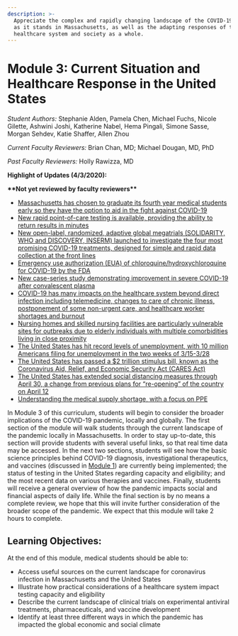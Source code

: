 ```yaml
---
description: >-
  Appreciate the complex and rapidly changing landscape of the COVID-19 pandemic
  as it stands in Massachusetts, as well as the adapting responses of the
  healthcare system and society as a whole.
---
```


# Module 3: Current Situation and Healthcare Response in the United States

_Student Authors:_  Stephanie Alden, Pamela Chen, Michael Fuchs, Nicole Gilette, Ashwini Joshi, Katherine Nabel, Hema Pingali, Simone Sasse, Morgan Sehdev, Katie Shaffer, Allen Zhou

_Current Faculty Reviewers:_ Brian Chan, MD; Michael Dougan, MD, PhD

_Past Faculty Reviewers:_ Holly Rawizza, MD

**Highlight of Updates \(4/3/2020\):**

**\*\*Not yet reviewed by faculty reviewers\*\***

* [Massachusetts has chosen to graduate its fourth year medical students early so they have the option to aid in the fight against COVID-19](https://curriculum.covidstudentresponse.org/module-3-current-situation-and-healthcare-response/current-landscape-for-covid-19-in-massachusetts#latest-announcements-in-massachusetts)
* [New rapid point-of-care testing is available, providing the ability to return results in minutes](https://curriculum.covidstudentresponse.org/module-3-current-situation-and-healthcare-response/testing-capacity-and-eligibility#testing-capacity)
* [New open-label, randomized, adaptive global megatrials \(SOLIDARITY, WHO and DISCOVERY, INSERM\) launched to investigate the four most promising COVID-19 treatments, designed for simple and rapid data collection at the front lines](https://curriculum.covidstudentresponse.org/module-3-current-situation-and-healthcare-response/ongoing-clinical-trials#recent-data-supporting-repurposed-drug-candidates-for-covid-19)
* [Emergency use authorization \(EUA\) of chloroquine/hydroxychloroquine for COVID-19 by the FDA](https://curriculum.covidstudentresponse.org/module-3-current-situation-and-healthcare-response/ongoing-clinical-trials#recent-data-supporting-repurposed-drug-candidates-for-covid-19)
* [New case-series study demonstrating improvement in severe COVID-19 after convalescent plasma ](https://curriculum.covidstudentresponse.org/module-3-current-situation-and-healthcare-response/ongoing-clinical-trials#antibody-treatments)
* [COVID-19 has many impacts on the healthcare system beyond direct infection including telemedicine, changes to care of chronic illness, postponement of some non-urgent care, and healthcare worker shortages and burnout](https://curriculum.covidstudentresponse.org/module-3-current-situation-and-healthcare-response/implication-for-the-healthcare-system-beyond-covid-19-patients#routine-and-chronic-care)
* [Nursing homes and skilled nursing facilities are particularly vulnerable sites for outbreaks due to elderly individuals with multiple comorbidities living in close proximity](https://curriculum.covidstudentresponse.org/module-3-current-situation-and-healthcare-response/implication-for-the-healthcare-system-beyond-covid-19-patients#the-role-of-skilled-nursing-facilities-and-nursing-homes)
* [The United States has hit record levels of unemployment, with 10 million Americans filing for unemployment in the two weeks of 3/15-3/28](https://curriculum.covidstudentresponse.org/module-3-current-situation-and-healthcare-response/socioeconomic-ramifications#impact-on-work)
* [The United States has passed a $2 trillion stimulus bill, known as the Coronavirus Aid, Relief, and Economic Security Act \(CARES Act\)](https://curriculum.covidstudentresponse.org/module-3-current-situation-and-healthcare-response/socioeconomic-ramifications#what-is-being-done-in-response)
* [The United States has extended social distancing measures through April 30, a change from previous plans for “re-opening” of the country on April 12](https://curriculum.covidstudentresponse.org/module-3-current-situation-and-healthcare-response/socioeconomic-ramifications#what-is-being-done-in-response)
* [Understanding the medical supply shortage, with a focus on PPE](https://curriculum.covidstudentresponse.org/module-3-current-situation-and-healthcare-response/socioeconomic-ramifications#understanding-the-medical-supply-shortage)

In Module 3 of this curriculum, students will begin to consider the broader implications of the COVID-19 pandemic, locally and globally. The first section of the module will walk students through the current landscape of the pandemic locally in Massachusetts. In order to stay up-to-date, this section will provide students with several useful links, so that real time data may be accessed. In the next two sections, students will see how the basic science principles behind COVID-19 diagnosis, investigational therapeutics, and vaccines \(discussed in [Module 1](https://docs.google.com/document/d/1gjUuqTLi7xqMVzgWeYAFulmaIiKzhYY89PVOJJVvlNo/edit?ts=5e743689)\) are currently being implemented; the status of testing in the United States regarding capacity and eligibility; and the most recent data on various therapies and vaccines. Finally, students will receive a general overview of how the pandemic impacts social and financial aspects of daily life. While the final section is by no means a complete review, we hope that this will invite further consideration of the broader scope of the pandemic. We expect that this module will take 2 hours to complete.

## Learning Objectives:

At the end of this module, medical students should be able to:

* Access useful sources on the current landscape for coronavirus infection in Massachusetts and the United States
* Illustrate how practical considerations of a healthcare system impact testing capacity and eligibility
* Describe the current landscape of clinical trials on experimental antiviral treatments, pharmaceuticals, and vaccine development 
* Identify at least three different ways in which the pandemic has impacted the global economic and social climate

